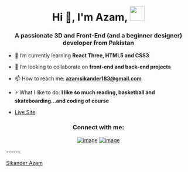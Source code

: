 <h1 align="center">Hi 👋, I'm Azam, <img height="40" src="https://emoji.gg/assets/emoji/7333-parrotdance.gif"></h1>
<h3 align="center">A passionate 3D and Front-End (and a beginner designer) developer from Pakistan</h3>

- 🌱 I’m currently learning **React Three, HTML5 and CSS3**

- 👯 I’m looking to collaborate on **front-end and back-end projects**

- 📫 How to reach me: **azamsikander183@gmail.com**

- ⚡ What I like to do: **I like so much reading, basketball and skateboarding...and coding of course**
- <a href="https://simple-portfolio-12.netlify.app/">Live Site<a/>

<h3 align="center">Connect with me:</h3>
<div align="center">

[![image](https://img.shields.io/badge/LinkedIn-0077B5?style=for-the-badge&logo=linkedin&logoColor=white)](https://www.linkedin.com/in/sikander-azam-8131b9245/)
[![image](https://img.shields.io/badge/Gmail-D14836?style=for-the-badge&logo=gmail&logoColor=white)](mailto:azamsikander183@gmail.com)
  
</div>
------

[Sikander Azam](https://github.com/SikanderAzam11)
